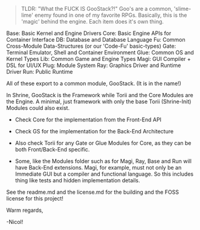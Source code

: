 >TLDR: "What the FUCK IS GooStack?!"
Goo's are a common, 'slime-lime' enemy found in one of my favorite RPGs. Basically, this is the 'magic' behind the engine. Each item does it's own thing.

Base: Basic Kernel and Engine Drivers
Core: Basic Engine APIs for Container Interface
DB: Database and Database Language
Fu: Common Cross-Module Data-Structures (or our 'Code-Fu' basic-types)
Gate: Terminal Emulator, Shell and Container Environment
Glue: Common OS and Kernel Types
Lib: Common Game and Engine Types
Magi: GUI Compiler + DSL for UI/UX
Plug: Module System
Ray: Graphics Driver and Runtime Driver
Run: Public Runtime


All of these export to a common module, GooStack. (It is in the name!)

In Shrine, GooStack is the Framework while Torii and the Core Modules are the Engine. A minimal, just framework with only the base Torii (Shrine-Init)
Modules could also exist.


* Check Core for the implementation from the Front-End API

* Check GS for the implementation for the Back-End Architecture

* Also check Torii for any Gate or Glue Modules for Core, as they can be both Front/Back-End specific.

* Some, like the Modules folder such as for Magi, Ray, Base and Run will have Back-End extensions. Magi, for example, must not only be an Immediate GUI
but a compiler and functional language. So this includes thing like tests and hidden implementation details.


See the readme.md and the license.md for the building and the FOSS license for this project!

Warm regards,

-Nicol!
